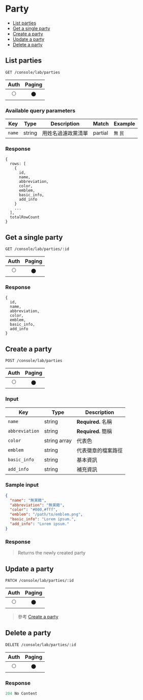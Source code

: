 # Party

- [List parties](#list-parties)
- [Get a single party](#get-a-single-party)
- [Create a party](#create-a-party)
- [Update a party](#update-a-party)
- [Delete a party](#delete-a-party)

## List parties
```
GET /console/lab/parties
```

| Auth | Paging |
| :---: | :---: |
| 🌕 | 🌑 |

### Available query parameters

| Key | Type | Description | Match | Example |
| --- | --- | --- | --- | --- |
| `name` | string | 用姓名過濾政黨清單 | partial | `無` `民` |

### Response
```
{
  rows: [
    {
      id,
      name,
      abbreviation,
      color,
      emblem,
      basic_info,
      add_info
    }
    ...
  ],
  totalRowCount
}
```

## Get a single party
```
GET /console/lab/parties/:id
```

| Auth | Paging |
| :---: | :---: |
| 🌕 | 🌑 |

### Response
```
{
  id,
  name,
  abbreviation,
  color,
  emblem,
  basic_info,
  add_info
}
```

## Create a party
```
POST /console/lab/parties
```

| Auth | Paging |
| :---: | :---: |
| 🌕 | 🌑 |

### Input

| Key | Type | Description |
| --- | --- | --- |
| `name` | string | **Required.** 名稱 |
| `abbreviation` | string | **Required.** 簡稱 |
| `color` | string array | 代表色 |
| `emblem` | string | 代表徽章的檔案路徑 |
| `basic_info` | string | 基本資訊 |
| `add_info` | string | 補充資訊 |

### Sample input
```json
{
  "name": "無黨籍",
  "abbreviation": "無黨籍",
  "color": "#000,#fff",
  "emblem": "/path/to/emblem.png",
  "basic_info": "Lorem ipsum.",
  "add_info": "Lorem ipsum."
}
```

### Response
> Returns the newly created party

## Update a party
```
PATCH /console/lab/parties/:id
```

| Auth | Paging |
| :---: | :---: |
| 🌕 | 🌑 |

> 參考 [Create a party](#create-a-party)

## Delete a party
```
DELETE /console/lab/parties/:id
```

| Auth | Paging |
| :---: | :---: |
| 🌕 | 🌑 |

### Response
```javascript
204 No Content
```
